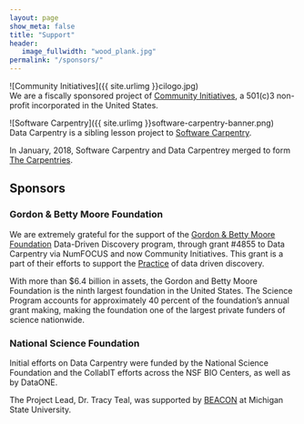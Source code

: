 ```yaml
---
layout: page
show_meta: false
title: "Support"
header:
   image_fullwidth: "wood_plank.jpg"
permalink: "/sponsors/"
---
```


![Community Initiatives]({{ site.urlimg }}cilogo.jpg)  
We are a fiscally sponsored project of [Community Initiatives](http://communityin.org/),
  a 501(c)3 non-profit incorporated in the United States.


![Software Carpentry]({{ site.urlimg }}software-carpentry-banner.png)  
Data Carpentry is a sibling lesson project to [Software Carpentry](http://software-carpentry.org). 

In January, 2018, Software Carpentry and Data Carpentrey merged to form [The Carpentries](https://carpentries.org/).



## Sponsors

### Gordon & Betty Moore Foundation

We are extremely grateful for the support of the [Gordon & Betty Moore Foundation](http://moore.org) Data-Driven Discovery program, through grant #4855 to Data Carpentry via NumFOCUS and now Community Initiatives. This 
grant is a part of their efforts to support the [Practice](https://www.moore.org/programs/science/data-driven-discovery/ddd-practices) of data driven discovery. 

With more than $6.4 billion in assets, the Gordon and Betty Moore Foundation is the ninth largest foundation in the United States. The Science Program accounts for approximately 40 percent of the foundation’s annual grant making, making the foundation one of the largest private funders of science nationwide.

### National Science Foundation

Initial efforts on Data Carpentry were funded by the National Science Foundation and the CollabIT efforts across the NSF BIO Centers, as well as by DataONE.

The Project Lead, Dr. Tracy Teal, was supported by [BEACON](http://beacon-center.org) at Michigan State University. 
